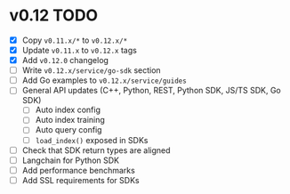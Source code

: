 # v0.12 TODO

- [X] Copy `v0.11.x/*` to `v0.12.x/*`
- [X] Update `v0.11.x` to `v0.12.x` tags
- [X] Add `v0.12.0` changelog
- [ ] Write `v0.12.x/service/go-sdk` section
- [ ] Add Go examples to `v0.12.x/service/guides`
- [ ] General API updates (C++, Python, REST, Python SDK, JS/TS SDK, Go SDK)
    - [ ] Auto index config
    - [ ] Auto index training
    - [ ] Auto query config
    - [ ] `load_index()` exposed in SDKs
- [ ] Check that SDK return types are aligned
- [ ] Langchain for Python SDK
- [ ] Add performance benchmarks
- [ ] Add SSL requirements for SDKs